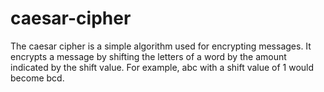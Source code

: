 # caesar-cipher

The caesar cipher is a simple algorithm used for encrypting messages.
It encrypts a message by shifting the letters of a word by the amount indicated
by the shift value.
For example, abc with a shift value of 1 would become bcd.